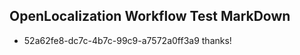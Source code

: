 ## OpenLocalization Workflow Test MarkDown
* 52a62fe8-dc7c-4b7c-99c9-a7572a0ff3a9 thanks!

<!--HONumber=Aug16_HO3-->


